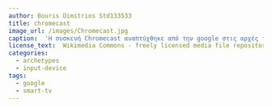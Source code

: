 ```yaml
---
author: Bouris Dimitrios Std133533
title: chromecast
image_url: /images/Chromecast.jpg
caption:  'Η συσκευή Chromecast αναπτύχθηκε από την google στις αρχές της δεκαετίας 2010. Αποτελεί μία συσκευή η οποία μπορεί να μετατρέψει οποιαδήποτε τηλεόραση σε Smart Tv επεκτείνοντας έτσι τις δυνατότητες της και κατεπέκταση τον τρόπο αλληλεπίδρασης με μια παραδοσιακή τηλεόραση.'
license_text:  Wikimedia Commons - freely licensed media file repository.'
categories:
  - archetypes
  - input-device
tags:
  - google
  - smart-tv
---
```

